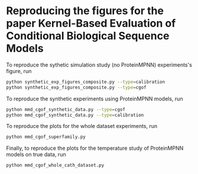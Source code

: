 # Reproducing the figures for the paper Kernel-Based Evaluation of Conditional Biological Sequence Models

To reproduce the sythetic simulation study (no ProteinMPNN) experiments's
figure, run

```bash
python synthetic_exp_figures_composite.py --type=calibration
python synthetic_exp_figures_composite.py --type=cgof
```

To reproduce the synthetic experiments using ProteinMPNN models, run

```bash
python mmd_cgof_synthetic_data.py --type=cgof
python mmd_cgof_synthetic_data.py --type=calibration
```

To reproduce the plots for the whole dataset experiments, run

```bash
python mmd_cgof_superfamily.py
```

Finally, to reproduce the plots for the temperature study of ProteinMPNN models
on true data, run

```bash
python mmd_cgof_whole_cath_dataset.py
```
